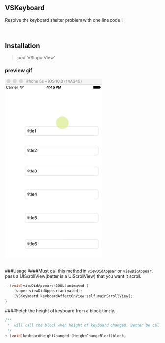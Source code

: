 ## VSKeyboard
Resolve the keyboard shelter problem with one line code !
<br>
<br>
<br>
## Installation

> pod 'VSInputView'


### preview gif
![image](https://github.com/visoon/VSKeyboard/blob/master/keyboard.gif)
<br>
<br>


###Usage
####Must call this method in `viewDidAppear` or `viewDidAppear`, pass a UIScrollView(better is a UIScrollView) that you want it scroll.
```c
- (void)viewDidAppear:(BOOL)animated {
    [super viewDidAppear:animated];
    [VSKeyboard keyboardAffectOnView:self.mainScrollView];
}
```

####Fetch the height of keyboard from a block timely.
```c
/**
 *  will call the block when height of keyboard changed. Better be called in `ViewWillAppear` or `viewDidAppear`
 */
+ (void)keyboardHeightChanged:(HeightChangeBlock)block;
```
